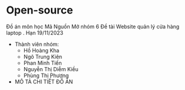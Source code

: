 # Open-source
Đồ án môn học Mã Nguồn Mở nhóm 6
Đề tài Website quản lý cửa hàng laptop
. Hạn 19/11/2023
* Thành viên nhóm:
  - Hồ Hoàng Kha
  - Ngô Trung Kiên
  - Phan Minh Tiến
  - Nguyễn Thị Diễm Kiều
  - Phùng Thị Phượng
* MÔ TẢ CHI TIẾT ĐỒ ÁN
